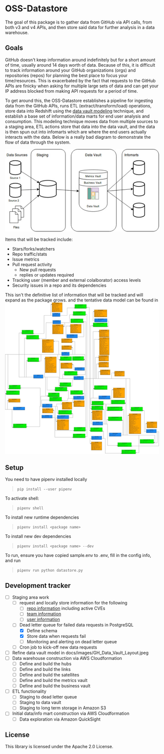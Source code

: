# OSS-Datastore
The goal of this package is to gather data from GitHub via API calls, from both v3 and v4 APIs, and then store said data for further analysis in a data warehouse.

## Goals
GitHub doesn't keep information around indefinitely but for a short amount of time, usually around 14 days worth of data. Because of this, it is difficult to track information around your GitHub organizations (orgs) and repositories (repos) for planning the best place to focus your time/resources. This is exacerbated by the fact that requests to the GitHub APIs are finicky when asking for multiple large sets of data and can get your IP address blocked from making API requests for a period of time.

To get around this, the OSS-Datastore establishes a pipeline for ingesting data from the GitHub APIs, runs ETL (extract/transform/load) operations, store data into Redshift using the [data vault modeling](https://en.wikipedia.org/wiki/Data_vault_modeling) technique, and establish a base set of information/data marts for end user analysis and consumption. This modeling technique moves data from multiple sources to a staging area, ETL actions store that data into the data vault, and the data is then spun out into infomarts which are where the end users actually interacts with the data. Below is a really bad diagram to demonstrate the flow of data through the system.

![overview](docs/images/GH_Data_Vault_Overview.jpg)

Items that will be tracked include:

* Stars/forks/watchers
* Repo traffic/stats
* Issue metrics
* Pull request activity
  * New pull requests
  * replies or updates required
* Tracking user (member and external colalborator) access levels
* Security issues in a repo and its dependencies

This isn't the definitive list of information that will be tracked and will expand as the package grows. and the tentative data model can be found in ![overview](docs/images/GH_Data_Vault_Layout.jpeg)

## Setup
You need to have pipenv installed locally

> `pip install --user pipenv`

To activate shell:

> `pipenv shell`

To install new runtime dependencies

> `pipenv install <package name>`

To install new dev dependencies

> `pipenv install <package name> --dev`

To run, ensure you have copied sample.env to .env, fill in the config info, and run

> `pipenv run python datastore.py`

## Development tracker
* [ ] Staging area work
   * [ ] request and locally store information for the following
     * [ ] [repo information](https://developer.github.com/v4/object/repository/) including active CVEs
     * [ ] [team information](https://developer.github.com/v4/object/team/)
     * [ ] [user information](https://developer.github.com/v4/object/user/)
   * [ ] Dead letter queue for failed data requests in PostgreSQL
     * [X] Define schema
     * [X] Store data when requests fail
     * [ ] Monitoring and alerting on dead letter queue
   * [ ] Cron job to kick-off new data requests
* [ ] Refine data vault model in docs/images/GH_Data_Vault_Layout.jpeg
* [ ] Data warehouse construction via AWS Cloudformation
    * [ ] Define and build the hubs
    * [ ] Define and build the links
    * [ ] Define and build the satellites
    * [ ] Define and build the metrics vault
    * [ ] Define and build the business vault
* [ ] ETL functionality
  * [ ] Staging to dead letter queue
  * [ ] Staging to data vault
  * [ ] Staging to long term storage in Amazon S3
* [ ] Initial data/info mart construction via AWS Cloudformation
  * [ ] Data exploration via Amazon QuickSight

## License
This library is licensed under the Apache 2.0 License.
